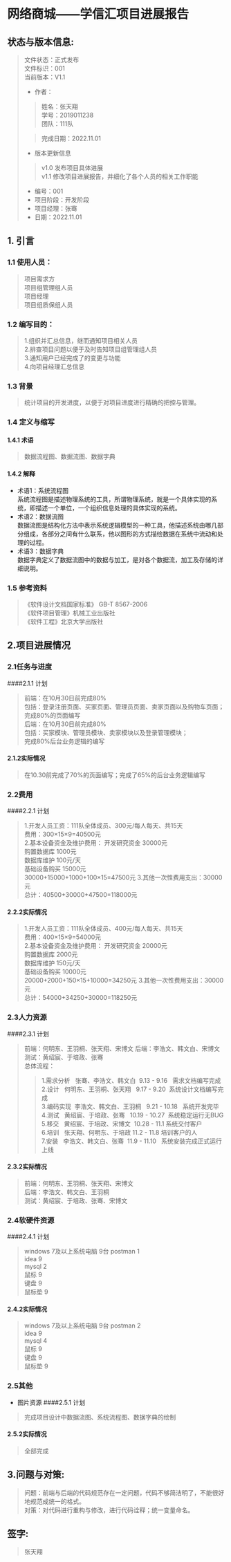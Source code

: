 # 网络商城——学信汇项目进展报告
## 状态与版本信息:
>文件状态：正式发布  
>文件标识：001  
>当前版本：V1.1  
> - 作者：
> > 姓名：张天翔  
>   学号：2019011238  
>   团队：111队
>
> > 完成日期：2022.11.01
> 
> - 版本更新信息
> >v1.0 发布项目具体进展   
>  v1.1 修改项目进展报告，并细化了各个人员的相关工作职能
> - 编号：001  
> - 项目阶段：开发阶段
> - 项目经理：张骞
> - 日期：2022.11.01

## 1.  引言
### 1.1 使用人员：
> 项目需求方   
> 项目组管理组人员  
> 项目经理  
> 项目组质保组人员  
### 1.2 编写目的：
> 1.组织并汇总信息，继而通知项目相关人员  
> 2.排查项目问题以便于及时告知项目组管理组人员   
> 3.通知用户已经完成了的变更与功能  
> 4.向项目经理汇总信息  
  
### 1.3 背景
> 统计项目的开发进度，以便于对项目进度进行精确的把控与管理。
### 1.4 定义与缩写
#### 1.4.1 术语  
> 数据流程图、数据流图、数据字典
#### 1.4.2 解释 
- 术语1：系统流程图  
  系统流程图是描述物理系统的工具，所谓物理系统，就是一个具体实现的系统，即描述一个单位，一个组织信息处理的具体实现的系统。
- 术语2：数据流图  
  数据流图是结构化方法中表示系统逻辑模型的一种工具，他描述系统由哪几部分组成，各部分之间有什么联系，他以图形的方式描绘数据在系统中流动和处理的过程。
- 术语3：数据字典  
  数据字典定义了数据流图中的数据与加工，是对各个数据流，加工及存储的详细说明。

### 1.5 参考资料
> 《软件设计文档国家标准》 GB-T 8567-2006  
> 《软件项目管理》机械工业出版社  
> 《软件工程》北京大学出版社



## 2.项目进展情况
### 2.1任务与进度
####2.1.1 计划
> 前端：在10月30日前完成80%  
> 包括：登录注册页面、买家页面、管理员页面、卖家页面以及购物车页面；  
> 完成80%的页面编写  
> 后端：在10月30日前完成80%  
> 包括：买家模块、管理员模块、卖家模块以及登录管理模块；  
> 完成80%后台业务逻辑的编写    
#### 2.1.2实际情况
> 在10.30前完成了70%的页面编写；完成了65%的后台业务逻辑编写
### 2.2费用
####2.2.1 计划
> 1.开发人员工资：111队全体成员、300元/每人每天、共15天  
> 费用：300×15×9=40500元  
> 2.基本设备资金及维护费用： 
> 开发研究资金 30000元  
> 购置数据库 1000元  
> 数据库维护 100元/天  
> 基础设备购买 15000元  
> 30000+15000+1000+100×15=47500元
> 3.其他一次性费用支出：30000元  
> 总计：40500+30000+47500=118000元
#### 2.2.2实际情况
> 1.开发人员工资：111队全体成员、400元/每人每天、共15天  
> 费用：400×15×9=54000元  
> 2.基本设备资金及维护费用：
> 开发研究资金 20000元  
> 购置数据库 2000元  
> 数据库维护 150元/天  
> 基础设备购买 10000元  
> 20000+2000+150×15+10000=34250元
> 3.其他一次性费用支出：30000元  
> 总计：54000+34250+30000=118250元
### 2.3人力资源
####2.3.1 计划
> 前端：何明东、王羽桐、张天翔、宋博文 
> 后端：李浩文、韩文白、宋博文  
> 测试：黄绍宸、于培政、张骞  
> 总体流程：
> > 1.需求分析   张骞、李浩文、韩文白  9.13 - 9.16   需求文档编写完成  
2.设计   何明东、王羽桐、张天翔   9.17 - 9.20  系统设计文档编写完成  
3.编码实现  李浩文、韩文白、王羽桐   9.21 - 10.18   系统开发完毕  
4.测试   黄绍宸、于培政、张骞   10.19 - 10.27  系统稳定运行无BUG  
5.移交   黄绍宸、于培政、宋博文  10.28 - 11.1 系统交付客户  
6.培训   张天翔、何明东、于培政 11.2 - 11.8 培训客户的人  
7.安装   李浩文、韩文白、张骞  11.9 - 11.10   系统安装完成正式运行上线
#### 2.3.2实际情况
> 前端：何明东、王羽桐、张天翔、宋博文  
> 后端：李浩文、韩文白、王羽桐  
> 测试：黄绍宸、于培政、张骞、宋博文
### 2.4软硬件资源
####2.4.1 计划
> windows 7及以上系统电脑 9台 
> postman 1  
> idea 9  
> mysql 2  
> 鼠标 9  
> 键盘 9  
> 鼠标垫 9  
#### 2.4.2实际情况
> windows 7及以上系统电脑 9台
> postman 2  
> idea 9  
> mysql 4  
> 鼠标 9  
> 键盘 9  
> 鼠标垫 9
### 2.5其他
- 图片资源
####2.5.1 计划
> 完成项目设计中数据流图、系统流程图、数据字典的绘制
#### 2.5.2实际情况
> 全部完成

## 3.问题与对策:
> 问题：前端与后端的代码规范存在一定问题，代码不够简洁明了，不能很好地规范成统一的格式。   
> 对策：对代码进行重构与修改，进行代码诠释；统一变量命名。

## 签字:
> 张天翔 